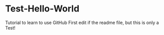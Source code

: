 # Test-Hello-World
Tutorial to learn to use GitHub
First edit if the readme file, but this is only a Test!
